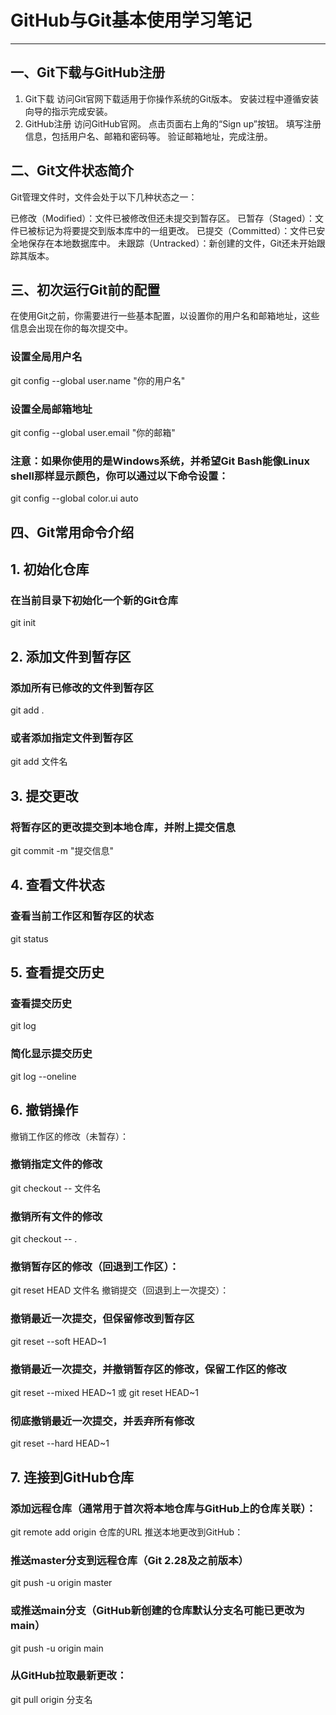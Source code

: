 # GitHub与Git基本使用学习笔记
---
## 一、Git下载与GitHub注册
1. Git下载
访问Git官网下载适用于你操作系统的Git版本。
安装过程中遵循安装向导的指示完成安装。
2. GitHub注册
访问GitHub官网。
点击页面右上角的“Sign up”按钮。
填写注册信息，包括用户名、邮箱和密码等。
验证邮箱地址，完成注册。
## 二、Git文件状态简介
Git管理文件时，文件会处于以下几种状态之一：

已修改（Modified）：文件已被修改但还未提交到暂存区。
已暂存（Staged）：文件已被标记为将要提交到版本库中的一组更改。
已提交（Committed）：文件已安全地保存在本地数据库中。
未跟踪（Untracked）：新创建的文件，Git还未开始跟踪其版本。
## 三、初次运行Git前的配置
在使用Git之前，你需要进行一些基本配置，以设置你的用户名和邮箱地址，这些信息会出现在你的每次提交中。

### 设置全局用户名  
git config --global user.name "你的用户名"  
  
### 设置全局邮箱地址  
git config --global user.email "你的邮箱"
### 注意：如果你使用的是Windows系统，并希望Git Bash能像Linux shell那样显示颜色，你可以通过以下命令设置：
git config --global color.ui auto
## 四、Git常用命令介绍
## 1. 初始化仓库
### 在当前目录下初始化一个新的Git仓库  
git init
## 2. 添加文件到暂存区
### 添加所有已修改的文件到暂存区  
git add .  
  
### 或者添加指定文件到暂存区  
git add 文件名
## 3. 提交更改
### 将暂存区的更改提交到本地仓库，并附上提交信息  
git commit -m "提交信息"
## 4. 查看文件状态
### 查看当前工作区和暂存区的状态  
git status
## 5. 查看提交历史
### 查看提交历史  
git log  
  
### 简化显示提交历史  
git log --oneline
## 6. 撤销操作
撤销工作区的修改（未暂存）：
### 撤销指定文件的修改  
git checkout -- 文件名  
 
### 撤销所有文件的修改  
git checkout -- .
### 撤销暂存区的修改（回退到工作区）：
git reset HEAD 文件名
撤销提交（回退到上一次提交）：
### 撤销最近一次提交，但保留修改到暂存区  
git reset --soft HEAD~1  
 
### 撤销最近一次提交，并撤销暂存区的修改，保留工作区的修改  
git reset --mixed HEAD~1 或 git reset HEAD~1  
 
### 彻底撤销最近一次提交，并丢弃所有修改  
git reset --hard HEAD~1
## 7. 连接到GitHub仓库
### 添加远程仓库（通常用于首次将本地仓库与GitHub上的仓库关联）：
git remote add origin 仓库的URL
推送本地更改到GitHub：
### 推送master分支到远程仓库（Git 2.28及之前版本）  
git push -u origin master  
 
### 或推送main分支（GitHub新创建的仓库默认分支名可能已更改为main）  
git push -u origin main
### 从GitHub拉取最新更改：
git pull origin 分支名
